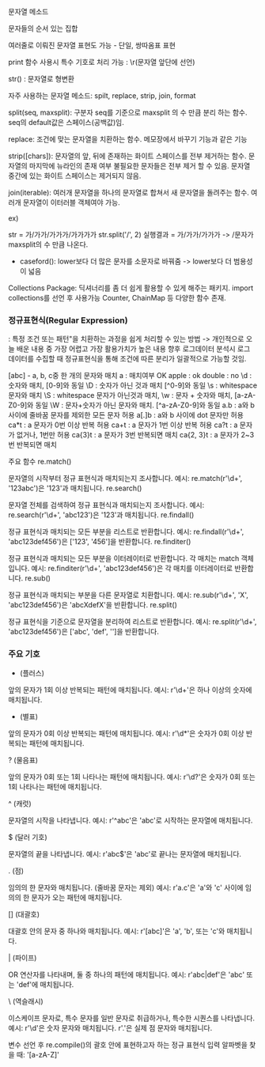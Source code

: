 문자열 메소드 

문자들의 순서 있는 집합

여러줄로 이뤄진 문자열 표현도 가능 - 단일, 쌍따옴표 표현

print 함수 사용시 특수 기호로 처리 가능 : \r(문자열 앞단에 선언)

str() : 문자열로 형변환

자주 사용하는 문자열 메소드: spilt, replace, strip, join, format

split(seq, maxsplit): 구분자 seq를 기준으로 maxsplit  의 수 만큼 분리 하는 함수.
seq의 default값은 스페이스(공백값)임.

replace: 조건에 맞는 문자열을 치환하는 함수. 메모장에서 바꾸기 기능과 같은 기능

strip([chars]): 문자열의 앞, 뒤에 존재하는 화이트 스페이스를 전부 제거하는 함수.
문자열의 마지막에 뉴라인의 존재 여부 불필요한 문자들은 전부 제거 할 수 있음.
문자열 중간에 있는 화이트 스페이스는 제거되지 않음.

join(iterable): 여러개 문자열을 하나의 문자열로 합쳐서 새 문자열을 돌려주는 함수. 여러개 문자열이 이터러블 객체여야 가능.

ex)

str = 가/가가/가가가/가가가가 
str.split('/', 2)
실행결과 = 가/가가/가가가 -> /문자가 maxsplit의 수 만큼 나온다.

* caseford(): lower보다 더 많은 문자를 소문자로 바꿔줌
-> lower보다 더 범용성이 넓음

Collections Package: 딕셔너리를 좀 더 쉽게 활용할 수 있게 해주는 패키지.
import collections를 선언 후 사용가능 
Counter, ChainMap 등 다양한 함수 존재.


### 정규표현식(Regular Expression)

: 특정 조건 또는 패턴"을 치환하는 과정을 쉽게 처리할 수 있는 방법 -> 개인적으로 오늘 배운 내용 중 가장 어렵고 가장 활용가치가 높은 내용
향후 로그데이터 분석시 로그 데이터를 수집할 때 정규표현식을 통해 조건에 따른 분리가 일괄적으로 가능할 것임.

[abc] - a, b, c중 한 개의 문자와 매치
a : 매치여부 OK
apple : ok
double : no
\d : 숫자와 매치, [0-9]와 동일
\D : 숫자가 아닌 것과 매치 [^0-9]와 동일
\s : whitespace 문자와 매치
\S : whitespace 문자가 아닌것과 매치,
\w : 문자 + 숫자와 매치, [a-zA-Z0-9]와 동일
\W : 문자+숫자가 아닌 문자와 매치. [^a-zA-Z0-9]와 동일
a.b : a와 b 사이에 줄바꿈 문자를 제외한 모든 문자 허용
a[.]b : a와 b 사이에 dot 문자만 허용
ca*t : a 문자가 0번 이상 반복 허용
ca+t : a 문자가 1번 이상 반복 허용
ca?t : a 문자가 없거나, 1번만 허용
ca{3}t : a 문자가 3번 반복되면 매치
ca{2, 3}t : a 문자가 2~3번 반복되면 매치

주요 함수
re.match()

문자열의 시작부터 정규 표현식과 매치되는지 조사합니다.
예시: re.match(r'\d+', '123abc')은 '123'과 매치됩니다.
re.search()

문자열 전체를 검색하여 정규 표현식과 매치되는지 조사합니다.
예시: re.search(r'\d+', 'abc123')은 '123'과 매치됩니다.
re.findall()

정규 표현식과 매치되는 모든 부분을 리스트로 반환합니다.
예시: re.findall(r'\d+', 'abc123def456')은 ['123', '456']을 반환합니다.
re.finditer()

정규 표현식과 매치되는 모든 부분을 이터레이터로 반환합니다. 각 매치는 match 객체입니다.
예시: re.finditer(r'\d+', 'abc123def456')은 각 매치를 이터레이터로 반환합니다.
re.sub()

정규 표현식과 매치되는 부분을 다른 문자열로 치환합니다.
예시: re.sub(r'\d+', 'X', 'abc123def456')은 'abcXdefX'을 반환합니다.
re.split()

정규 표현식을 기준으로 문자열을 분리하여 리스트로 반환합니다.
예시: re.split(r'\d+', 'abc123def456')은 ['abc', 'def', '']을 반환합니다.

### 주요 기호

+ (플러스)

앞의 문자가 1회 이상 반복되는 패턴에 매치됩니다.
예시: r'\d+'은 하나 이상의 숫자에 매치됩니다.

* (별표)

앞의 문자가 0회 이상 반복되는 패턴에 매치됩니다.
예시: r'\d*'은 숫자가 0회 이상 반복되는 패턴에 매치됩니다.

? (물음표)

앞의 문자가 0회 또는 1회 나타나는 패턴에 매치됩니다.
예시: r'\d?'은 숫자가 0회 또는 1회 나타나는 패턴에 매치됩니다.

^ (캐럿)

문자열의 시작을 나타냅니다.
예시: r'^abc'은 'abc'로 시작하는 문자열에 매치됩니다.

$ (달러 기호)

문자열의 끝을 나타냅니다.
예시: r'abc$'은 'abc'로 끝나는 문자열에 매치됩니다.

. (점)

임의의 한 문자와 매치됩니다. (줄바꿈 문자는 제외)
예시: r'a.c'은 'a'와 'c' 사이에 임의의 한 문자가 오는 패턴에 매치됩니다.

[] (대괄호)

대괄호 안의 문자 중 하나와 매치됩니다.
예시: r'[abc]'은 'a', 'b', 또는 'c'와 매치됩니다.

| (파이프)

OR 연산자를 나타내며, 둘 중 하나의 패턴에 매치됩니다.
예시: r'abc|def'은 'abc' 또는 'def'에 매치됩니다.

\ (역슬래시)

이스케이프 문자로, 특수 문자를 일반 문자로 취급하거나, 특수한 시퀀스를 나타냅니다.
예시: r'\d'은 숫자 문자와 매치됩니다. r'\.'은 실제 점 문자와 매치됩니다.


변수 선언 후 re.compile()의 괄호 안에 표현하고자 하는 정규 표현식 입력
알파벳을 찾을 때: '[a-zA-Z]'

